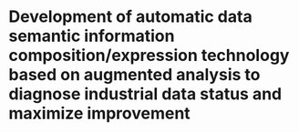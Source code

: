 # Development of automatic data semantic information composition/expression technology based on augmented analysis to diagnose industrial data status and maximize improvement
